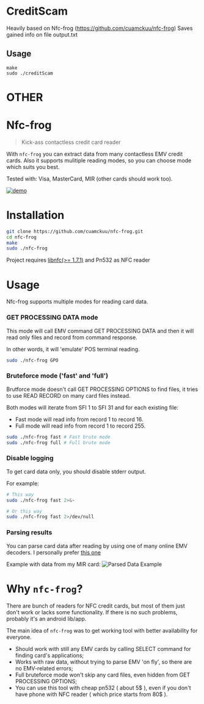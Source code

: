 # CreditScam
Heavily based on Nfc-frog (https://github.com/cuamckuu/nfc-frog)
Saves gained info on file output.txt

## Usage
```
make
sudo ./creditScam
```






# OTHER

# Nfc-frog
> Kick-ass contactless credit card reader

With `nfc-frog` you can extract data from many contactless EMV credit cards. Also it supports mulitiple reading modes, so you can choose mode which suits you best.

Tested with: Visa, MasterCard, MIR (other cards should work too).

[![demo](https://asciinema.org/a/ZaCFZU2x9EN5gCAEvogPn4YGm.svg)](https://asciinema.org/a/ZaCFZU2x9EN5gCAEvogPn4YGm?autoplay=1)

# Installation

```bash
git clone https://github.com/cuamckuu/nfc-frog.git
cd nfc-frog
make
sudo ./nfc-frog

```

Project requires [libnfc(>= 1.7.1)](https://github.com/nfc-tools/libnfc#installation) and Pn532 as NFC reader

# Usage

Nfc-frog supports multiple modes for reading card data.

### GET PROCESSING DATA mode

This mode will call EMV command GET PROCESSING DATA and then it will read only files and record from command response.

In other words, it will 'emulate' POS terminal reading.

```bash
sudo ./nfc-frog GPO
```

### Bruteforce mode ('fast' and 'full')

Brutforce mode doesn't call GET PROCESSING OPTIONS to find files, it tries to use READ RECORD on many card files instead.

Both modes will iterate from SFI 1 to SFI 31 and for each existing file:

- Fast mode will read info from record 1 to record 16.
- Full mode will read info from record 1 to record 255.

```bash
sudo ./nfc-frog fast # Fast brute mode
sudo ./nfc-frog full # Full brute mode
```

### Disable logging

To get card data only, you should disable stderr output.

For example:

```bash
# This way
sudo ./nfc-frog fast 2>&-

# Or this way
sudo ./nfc-frog fast 2>/dev/null
```

### Parsing results

You can parse card data after reading by using one of many online EMV decoders. I personally prefer [this one](http://www.emvlab.org/tlvutils/)

Example with data from my MIR card:
![Parsed Data Example](https://pp.userapi.com/c854324/v854324574/acf4c/4t0KRDZhN8o.jpg)

# Why `nfc-frog`?

There are bunch of readers for NFC credit cards, but most of them just don't work or lacks some functionality. If there is no such problems, probably it's an android lib/app.

The main idea of `nfc-frog` was to get working tool with better availability for everyone. 

- Should work with still any EMV cards by calling SELECT command for finding card's applications;
- Works with raw data, without trying to parse EMV 'on fly', so there are no EMV-related errors;
- Full bruteforce mode won't skip any card files, even hidden from GET PROCESSING OPTIONS;
- You can use this tool with cheap pn532 ( about 5$ ), even if you don't have phone with NFC reader ( which price starts from 80$ ).
